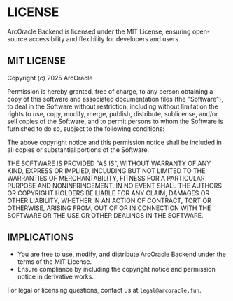 # LICENSE

ArcOracle Backend is licensed under the MIT License, ensuring open-source accessibility and flexibility for developers and users.

## MIT LICENSE

Copyright (c) 2025 ArcOracle

Permission is hereby granted, free of charge, to any person obtaining a copy of this software and associated documentation files (the "Software"), to deal in the Software without restriction, including without limitation the rights to use, copy, modify, merge, publish, distribute, sublicense, and/or sell copies of the Software, and to permit persons to whom the Software is furnished to do so, subject to the following conditions:

The above copyright notice and this permission notice shall be included in all copies or substantial portions of the Software.

THE SOFTWARE IS PROVIDED "AS IS", WITHOUT WARRANTY OF ANY KIND, EXPRESS OR IMPLIED, INCLUDING BUT NOT LIMITED TO THE WARRANTIES OF MERCHANTABILITY, FITNESS FOR A PARTICULAR PURPOSE AND NONINFRINGEMENT. IN NO EVENT SHALL THE AUTHORS OR COPYRIGHT HOLDERS BE LIABLE FOR ANY CLAIM, DAMAGES OR OTHER LIABILITY, WHETHER IN AN ACTION OF CONTRACT, TORT OR OTHERWISE, ARISING FROM, OUT OF OR IN CONNECTION WITH THE SOFTWARE OR THE USE OR OTHER DEALINGS IN THE SOFTWARE.

## IMPLICATIONS

- You are free to use, modify, and distribute ArcOracle Backend under the terms of the MIT License.
- Ensure compliance by including the copyright notice and permission notice in derivative works.

For legal or licensing questions, contact us at `legal@arcoracle.fun`.